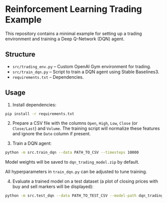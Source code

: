 # Reinforcement Learning Trading Example

This repository contains a minimal example for setting up a trading environment and training a Deep Q-Network (DQN) agent.

## Structure

- `src/trading_env.py` – Custom OpenAI Gym environment for trading.
- `src/train_dqn.py` – Script to train a DQN agent using Stable Baselines3.
- `requirements.txt` – Dependencies.

## Usage

1. Install dependencies:

```bash
pip install -r requirements.txt
```

2. Prepare a CSV file with the columns `Open`, `High`, `Low`, `Close` (or `Close/Last`) and `Volume`.
   The training script will normalize these features and ignore the `Date` column if present.

3. Train a DQN agent:

```bash
python -m src.train_dqn --data PATH_TO_CSV --timesteps 10000
```

Model weights will be saved to `dqn_trading_model.zip` by default.

All hyperparameters in `train_dqn.py` can be adjusted to tune training.

4. Evaluate a trained model on a test dataset (a plot of closing prices with buy
   and sell markers will be displayed):

```bash
python -m src.test_dqn --data PATH_TO_TEST_CSV --model-path dqn_trading_model.zip
```
